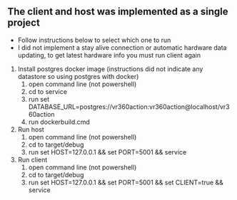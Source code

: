 ## The client and host was implemented as a single project
- Follow instructions below to select which one to run
- I did not implement a stay alive connection or automatic hardware data updating, to get latest hardware info you must run client again

1. Install postgres docker image (instructions did not indicate any datastore so using postgres with docker)
    1. open command line (not powershell) 
    2. cd to service
    3. run set DATABASE_URL=postgres://vr360action:vr360action@localhost/vr360action
    4. run dockerbuild.cmd
1. Run host
    1. open command line (not powershell)
    2. cd to target/debug
    3. run set HOST=127.0.0.1 && set PORT=5001 && service
2. Run client
    1. open command line (not powershell)
    2. cd to target/debug
    3. run set HOST=127.0.0.1 && set PORT=5001 && set CLIENT=true && service
